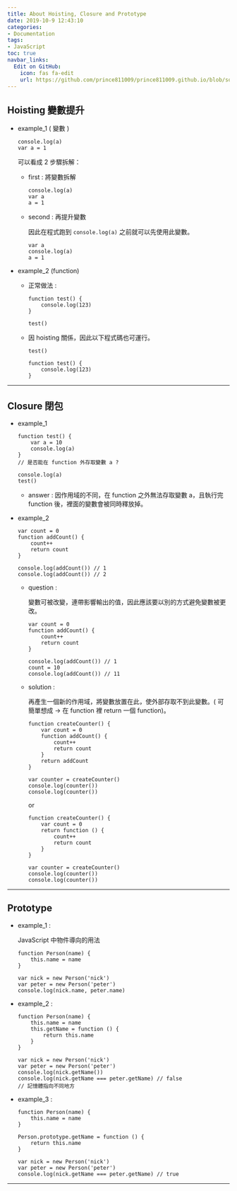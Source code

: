 ```yaml
---
title: About Hoisting, Closure and Prototype
date: 2019-10-9 12:43:10
categories:
- Documentation
tags:
- JavaScript
toc: true
navbar_links:
  Edit on GitHub:
    icon: fas fa-edit
    url: https://github.com/prince811009/prince811009.github.io/blob/source/blog/source/_posts/About%20Hoisting%2C%20Closure%20and%20Prototype.md
---
```


## Hoisting 變數提升 
 - example_1 ( 變數 )

    ```
    console.log(a)
    var a = 1
    ```

    可以看成 2 步驟拆解： 
   *  first : 將變數拆解

        ```
        console.log(a)
        var a
        a = 1
        ```

   *  second : 再提升變數
    
        因此在程式跑到 `console.log(a)` 之前就可以先使用此變數。

        ```
        var a 
        console.log(a)
        a = 1
        ```

<!-- more -->

 - example_2 (function)
   *  正常做法 :

        ```
        function test() {
            console.log(123)
        }

        test()
        ```

   *  因 hoisting 關係，因此以下程式碼也可運行。

        ```
        test()

        function test() {
            console.log(123)
        }
        ```

---
## Closure 閉包
 - example_1

    ```
    function test() {
        var a = 10
        console.log(a)
    }
    // 是否能在 function 外存取變數 a ?

    console.log(a)
    test()
    ```

   * answer : 因作用域的不同，在 function 之外無法存取變數 a，且執行完 function 後，裡面的變數會被同時釋放掉。


 - example_2

    ```
    var count = 0
    function addCount() {
        count++
        return count
    }

    console.log(addCount()) // 1
    console.log(addCount()) // 2
    ```

   *  question : 

      變數可被改變，連帶影響輸出的值，因此應該要以別的方式避免變數被更改。

        ```
        var count = 0
        function addCount() {
            count++
            return count
        }

        console.log(addCount()) // 1
        count = 10
        console.log(addCount()) // 11
        ```

   *  solution : 
    
      再產生一個新的作用域，將變數放置在此，使外部存取不到此變數。( 可簡單想成 -> 在 function 裡 return 一個 function)。

        ```
        function createCounter() {
            var count = 0
            function addCount() {
                count++
                return count
            }
            return addCount
        }

        var counter = createCounter()
        console.log(counter())
        console.log(counter())
        ```

        or
    
        ```
        function createCounter() {
            var count = 0
            return function () {
                count++
                return count
            }
        }

        var counter = createCounter()
        console.log(counter())
        console.log(counter())
        ```
---
## Prototype
 - example_1 : 
 
   JavaScript 中物件導向的用法

    ```
    function Person(name) {
        this.name = name
    }

    var nick = new Person('nick')
    var peter = new Person('peter')
    console.log(nick.name, peter.name)
    ```

 - example_2 :

    ```
    function Person(name) {
        this.name = name
        this.getName = function () {
            return this.name
        }
    }

    var nick = new Person('nick')
    var peter = new Person('peter')
    console.log(nick.getName())
    console.log(nick.getName === peter.getName) // false
    // 記憶體指向不同地方
    ```

 - example_3 :
    ```
    function Person(name) {
        this.name = name
    }

    Person.prototype.getName = function () {
        return this.name
    }

    var nick = new Person('nick')
    var peter = new Person('peter')
    console.log(nick.getName === peter.getName) // true
    ```
---